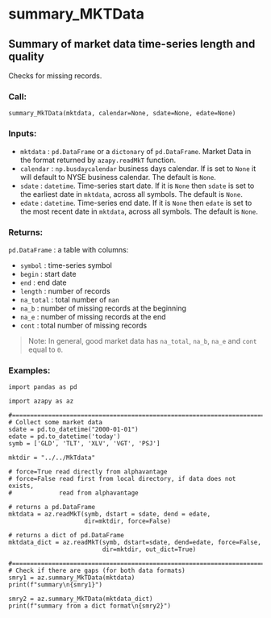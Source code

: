 # summary_MKTData

## Summary of market data time-series length and quality
Checks for missing records.

### Call:
```
summary_MkTData(mktdata, calendar=None, sdate=None, edate=None)
```

### Inputs:
* `mktdata` : `pd.DataFrame` or a `dictonary` of `pd.DataFrame`.
Market Data in the format returned by `azapy.readMkT` function.
* `calendar` : `np.busdaycalendar`
business days calendar. If is set to `None` it will
default to NYSE business calendar. The default is `None`.
* `sdate` : `datetime`.
Time-series start date. If it is `None` then `sdate` is set to the
earliest date in `mktdata`, across all symbols.
The default is `None`.
* `edate` : `datetime`.
Time-series end date. If it is `None` then `edate` is set to the most
recent date in `mktdata`, across all symbols.
The default is `None`.

### Returns:
`pd.DataFrame` : a table with columns:
  - `symbol` : time-series symbol
  - `begin` : start date
  - `end` : end date
  - `length` : number of records
  - `na_total` : total number of `nan`
  - `na_b` : number of missing records at the beginning
  - `na_e` : number of missing records at the end
  - `cont` : total number of missing records

>Note: In general, good market data has `na_total`, `na_b`, `na_e` and `cont`
equal to `0`.

### Examples:

```
import pandas as pd

import azapy as az

#==============================================================================
# Collect some market data
sdate = pd.to_datetime("2000-01-01")
edate = pd.to_datetime('today')
symb = ['GLD', 'TLT', 'XLV', 'VGT', 'PSJ']

mktdir = "../../MkTdata"

# force=True read directly from alphavantage
# force=False read first from local directory, if data does not exists,
#             read from alphavantage

# returns a pd.DataFrame
mktdata = az.readMkT(symb, dstart = sdate, dend = edate,
                     dir=mktdir, force=False)

# returns a dict of pd.DataFrame
mktdata_dict = az.readMkT(symb, dstart=sdate, dend=edate, force=False,
                          dir=mktdir, out_dict=True)

#==============================================================================
# Check if there are gaps (for both data formats)
smry1 = az.summary_MkTData(mktdata)
print(f"summary\n{smry1}")

smry2 = az.summary_MkTData(mktdata_dict)
print(f"summary from a dict format\n{smry2}")
```
